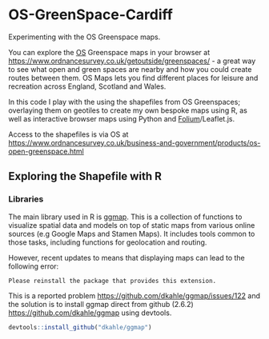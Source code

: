 # OS-GreenSpace-Cardiff
Experimenting with the OS Greenspace maps.

You can explore the [OS](https://www.ordnancesurvey.co.uk/) Greenspace maps in your browser at https://www.ordnancesurvey.co.uk/getoutside/greenspaces/ - a great way to see what open and green spaces are nearby and how you could create routes between them. OS Maps lets you find different places for leisure and recreation across England, Scotland and Wales.

In this code I play with the using the shapefiles from OS Greenspaces; overlaying them on geotiles to create my own bespoke maps using R, as well as interactive browser maps using Python and [Folium](https://folium.readthedocs.io/en/latest/)/Leaflet.js. 

Access to the shapefiles is via OS at https://www.ordnancesurvey.co.uk/business-and-government/products/os-open-greenspace.html 


## Exploring the Shapefile with R

### Libraries
The main library used in R is [ggmap](https://cran.r-project.org/web/packages/ggmap/ggmap.pdf). This is a collection of functions to visualize spatial data and models on top of static maps from various online sources (e.g Google Maps and Stamen Maps). It includes tools common to those tasks, including functions for geolocation and routing.

However, recent updates to means that displaying maps can lead to the following error:

``` Error: GeomRasterAnn was built with an incompatible version of ggproto.
Please reinstall the package that provides this extension.
```

This is a reported problem https://github.com/dkahle/ggmap/issues/122 and the solution is to install ggmap direct from github (2.6.2) https://github.com/dkahle/ggmap using devtools.

```R
devtools::install_github("dkahle/ggmap")
```
